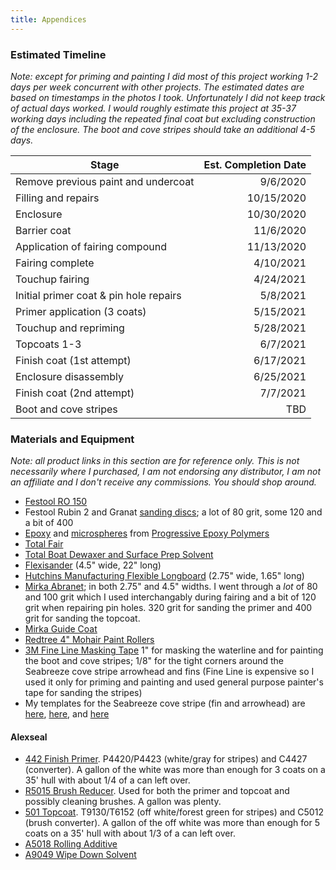 ```yaml
---
title: Appendices
---
```


### Estimated Timeline ###

*Note: except for priming and painting I did most of this project working 1-2 days per week concurrent
with other projects. The estimated
dates are based on timestamps in the photos I took. Unfortunately
I did not keep track of actual days worked. I would roughly estimate this project at 35-37 working days
including the repeated final coat but excluding construction of the enclosure. The boot and cove
stripes should take an additional 4-5 days.*

Stage                                  | Est. Completion Date
-------------------------------------- | ---------------------:
Remove previous paint and undercoat    | 9/6/2020
Filling and repairs                    | 10/15/2020
Enclosure                              | 10/30/2020
Barrier coat                           | 11/6/2020
Application of fairing compound        | 11/13/2020
Fairing complete                       | 4/10/2021
Touchup fairing                        | 4/24/2021
Initial primer coat & pin hole repairs | 5/8/2021
Primer application (3 coats)           | 5/15/2021
Touchup and repriming                  | 5/28/2021
Topcoats 1-3                           | 6/7/2021
Finish coat (1st attempt)              | 6/17/2021
Enclosure disassembly                  | 6/25/2021
Finish coat (2nd attempt)              | 7/7/2021
Boot and cove stripes                  | TBD

### Materials and Equipment ###

*Note: all product links in this section are for reference only. This is not necessarily
where I purchased, I am not endorsing any distributor, I am not an affiliate and I
don't receive any commissions. You should shop around.*

* [Festool RO 150][ro-150]
* Festool Rubin 2 and Granat [sanding discs][ro-discs]; a lot of 80 grit, some 120 and a bit of 400
* [Epoxy](https://www.epoxyusa.com/No_Blush_marine_epoxy_p/me01.htm)
  and [microspheres](https://www.epoxyusa.com/microspheres_microballoons_p/ft20.htm) from
  [Progressive Epoxy Polymers](https://www.epoxyusa.com/category_s/3.htm)
* [Total Fair](https://www.totalboat.com/product/totalfair/)
* [Total Boat Dewaxer and Surface Prep Solvent](https://www.totalboat.com/product/dewaxer-surface-prep)
* [Flexisander][flex] (4.5" wide, 22" long)
* [Hutchins Manufacturing Flexible Longboard](https://www.jamestowndistributors.com/product/product-detail/4) (2.75" wide, 1.65" long)
* [Mirka Abranet](https://mirka-online.com/abrasives-by-name/abranet/mirka-abranet-rolls.html); in both
  2.75" and 4.5" widths. I went through a *lot* of 80 and 100 grit which I used interchangably during
  fairing and a bit of 120 grit when repairing pin holes. 320 grit for sanding the primer and 400 grit
  for sanding the topcoat.
* [Mirka Guide Coat](https://mirka-online.com/9193500111-mirka-dry-guide-coat-black-100g-qty-1.html)
* [Redtree 4" Mohair Paint Rollers](https://www.amazon.com/gp/product/B01CZ2Y51K)
* [3M Fine Line Masking Tape](https://www.jamestowndistributors.com/product/product-detail/2146) 1" for
  masking the waterline and for painting the boot and cove stripes; 1/8" for the tight corners around the
  Seabreeze cove stripe arrowhead and fins (Fine Line is expensive so I used it only for priming and painting
  and used general purpose painter's tape for sanding the stripes)
* My templates for the Seabreeze cove stripe (fin and arrowhead) are
  [here](../../assets/docs/seabreeze-cove-stripe-ornaments.pdf),
  [here](../../assets/docs/seabreeze-cove-stripe-position.pdf),
   and [here](../../assets/docs/seabreeze-cove-stripe-reverse.pdf)

#### Alexseal ####

* [442 Finish Primer](https://www.alexseal.com/exterior/finish-primers/finish-primer-442). P4420/P4423 (white/gray for stripes)
  and C4427 (converter). A gallon of the white was more than enough for 3 coats on a 35' hull with about 1/4 of a can left over.
* [R5015 Brush Reducer](https://www.defender.com/product.jsp?id=7220933). Used for both the primer and topcoat and possibly cleaning brushes. A gallon was plenty.
* [501 Topcoat](https://www.alexseal.com/exterior/topcoats/premium-topcoat-501). T9130/T6152 (off white/forest green for stripes)
  and C5012 (brush converter). A gallon of the off white was more than enough for 5 coats on a 35' hull with about 1/3 of a can left over.
* [A5018 Rolling Additive](https://www.alexseal.com/docs/general/Alexseal_PS_Rolling_Additive_A5018.pdf)
* [A9049 Wipe Down Solvent](https://www.defender.com/product.jsp?id=7217648)



[ro-150]: https://www.festoolproducts.com/power-tools/festool-sanders/festool-576028-ro-150-150mm-6-feq-rotex-sander-w-systainer.html
[ro-discs]: https://www.festoolproducts.com/accessories/sanders/abrasives/rotex-ro-150-abrasives.html
[flex]: http://www.flexisanderusa.com/flexisander22inchsandingboard.aspx
